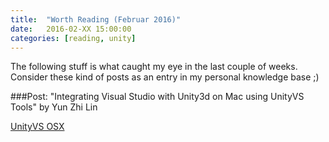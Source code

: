 ```yaml
---
title:  "Worth Reading (Februar 2016)"
date:   2016-02-XX 15:00:00
categories: [reading, unity]
---
```


The following stuff is what caught my eye in the last couple of weeks. Consider these kind of posts as an entry in my personal knowledge base ;)

###Post: "Integrating Visual Studio with Unity3d on Mac using UnityVS Tools" by Yun Zhi Lin

[UnityVS OSX](https://www.yunspace.com/post/integrating-visual-studio-with-unity3d-on-mac-using-unityvs-tools/)